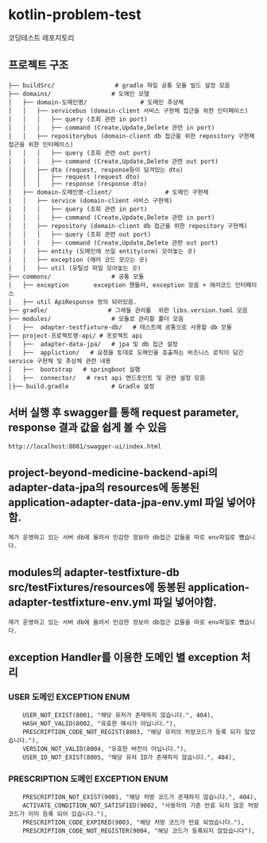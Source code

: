 # kotlin-problem-test
코딩테스트 레포지토리

## 프로젝트 구조
```
├── buildSrc/                 # gradle 파일 공통 모듈 빌드 설정 모음 
├── domains/                 # 도메인 모델      
│   ├── domain-도메인명/               # 도메인 추상체       
│   │   ├── servicebus (domain-client 서비스 구현체 접근을 위한 인터페이스)      
│   │   │   ├── query (조회 관련 in port)       
│   │   │   ├── command (Create,Update,Delete 관련 in port)       
│   │   ├── repositorybus (domain-client db 접근을 위한 repository 구현체 접근을 위한 인터페이스)      
│   │   │   ├── query (조회 관련 out port)       
│   │   │   ├── command (Create,Update,Delete 관련 out port)       
│   │   ├── dto (request, response등이 담겨있는 dto)       
│   │   │   ├── request (request dto)       
│   │   │   ├── response (response dto)       
│   ├── domain-도메인명-client/               # 도메인 구현체     
│   │   ├── service (domain-client 서비스 구현체)      
│   │   │   ├── query (조회 관련 in port)       
│   │   │   ├── command (Create,Update,Delete 관련 in port)       
│   │   ├── repository (domain-client db 접근을 위한 repository 구현체)
│   │   │   ├── query (조회 관련 out port)       
│   │   │   ├── command (Create,Update,Delete 관련 out port)       
│   │   ├── entity (도메인에 쓰일 entity(orm) 모아놓는 곳)      
│   │   ├── exception (에러 코드 모으는 곳)       
│   │   ├── util (유틸성 파일 모아놓는 곳)       
├── commons/                 # 공통 모듈       
│   ├── exception       exception 핸들러, exception 모음 + 에러코드 인터페이스       
│   ├── util ApiResponse 정의 되어있음.        
├── gradle/                 # 그래들 관리를  위한 libs.version.toml 모음        
├── modules/                 # 모듈로 관리할 폴더 모음
│   ├──  adapter-testfixture-db/   # 테스트에 공통으로 사용할 db 모듈            
├── project-프로젝트명-api/ # 프로젝트 api      
│   ├──  adapter-data-jpa/   # jpa 및 db 접근 설정         
│   ├──  appliction/   # 요청을 토대로 도메인을 호출하는 비즈니스 로직이 담긴 service 구현체 및 추상체 관련 내용       
│   ├──  bootstrap   # springboot 실행         
│   ├──  connector/   # rest api 엔드포인트 및 관련 설정 모음      
│├── build.gradle            # Gradle 설정      
```

## 서버 실행 후 swagger를 통해 request parameter, response 결과 값을 쉽게 볼 수 있음
```
http://localhost:8081/swagger-ui/index.html
```

## project-beyond-medicine-backend-api의 adapter-data-jpa의 resources에 동봉된 application-adapter-data-jpa-env.yml 파일 넣어야함.
```
제가 운영하고 있는 서버 db에 올려서 민감한 정보라 db접근 값들을 따로 env파일로 뻈습니다.
```

## modules의 adapter-testfixture-db src/testFixtures/resources에 동봉된 application-adapter-testfixture-env.yml 파일 넣어야함.
```
제가 운영하고 있는 서버 db에 올려서 민감한 정보라 db접근 값들을 따로 env파일로 뻈습니다.
```

## exception Handler를 이용한 도메인 별 exception 처리

### USER 도메인 EXCEPTION ENUM
```
    USER_NOT_EXIST(8001, "해당 유저가 존재하지 않습니다.", 404),
    HASH_NOT_VALID(8002, "유효한 해시가 아닙니다."),
    PRESCRIPTION_CODE_NOT_REGIST(8003, "해당 유저의 처방코드가 등록 되지 않았습니다."),
    VERSION_NOT_VALID(8004, "유효한 버전이 아닙니다."),
    USER_ID_NOT_EXIST(8005, "해당 유저 ID가 존재하지 않습니다.", 404),
```

### PRESCRIPTION 도메인 EXCEPTION ENUM
```
    PRESCRIPTION_NOT_EXIST(9001, "해당 처방 코드가 존재하지 않습니다.", 404),
    ACTIVATE_CONDITION_NOT_SATISFIED(9002, "사용자의 기존 만료 되지 않은 처방코드가 이미 등록 되어 있습니다."),
    PRESCRIPTION_CODE_EXPIRED(9003, "해당 처방 코드가 만료 되었습니다."),
    PRESCRIPTION_CODE_NOT_REGISTER(9004, "해당 코드가 등록되지 않았습니다"),
```
